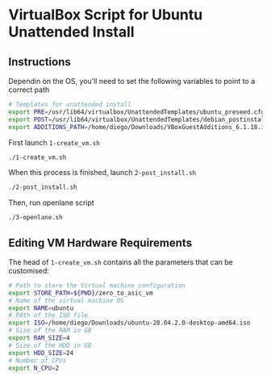 # VirtualBox Script for Ubuntu Unattended Install
## Instructions
Dependin on the OS, you'll need to set the following variables to point to a correct path
```bash
# Templates for unattended install
export PRE=/usr/lib64/virtualbox/UnattendedTemplates/ubuntu_preseed.cfg
export POST=/usr/lib64/virtualbox/UnattendedTemplates/debian_postinstall.sh
export ADDITIONS_PATH=/home/diego/Downloads/VBoxGuestAdditions_6.1.18.iso
```

First launch `1-create_vm.sh`
```bash
./1-create_vm.sh
```

When this process is finished, launch `2-post_install.sh`
```bash
./2-post_install.sh
```

Then, run openlane script
```bash
./3-openlane.sh
```

## Editing VM Hardware Requirements
The head of `1-create_vm.sh` contains all the parameters that can be customised:
```bash
# Path to store the Virtual machine configuration
export STORE_PATH=${PWD}/zero_to_asic_vm
# Name of the virtual machine OS
export NAME=ubuntu
# PAth of the ISO file
export ISO=/home/diego/Downloads/ubuntu-20.04.2.0-desktop-amd64.iso
# Size of the RAM in GB
export RAM_SIZE=4
# Size of the HDD in GB
export HDD_SIZE=24
# Number of CPUs
export N_CPU=2
```
